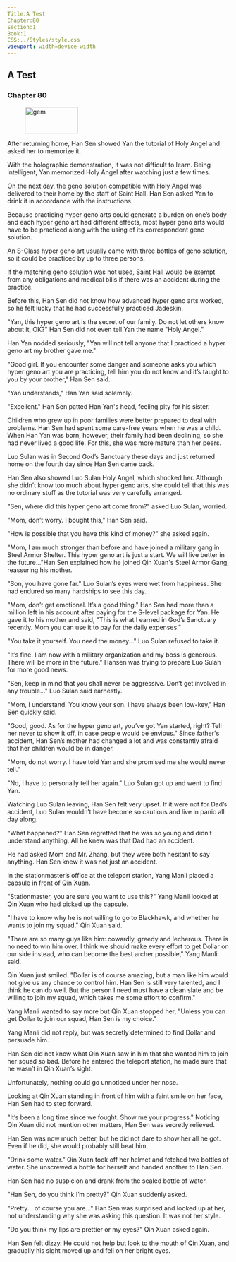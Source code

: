 ```yaml
---
Title:A Test 
Chapter:80 
Section:1 
Book:1 
CSS:../Styles/style.css 
viewport: width=device-width
---
```

  
## A Test
### Chapter 80
  
<figure>
	<img src="../Images/gem.gif" alt="gem" id="gem" width="120" height="60" />
</figure>
  

  
After returning home, Han Sen showed Yan the tutorial of Holy Angel and asked her to memorize it.

With the holographic demonstration, it was not difficult to learn. Being intelligent, Yan memorized Holy Angel after watching just a few times.

On the next day, the geno solution compatible with Holy Angel was delivered to their home by the staff of Saint Hall. Han Sen asked Yan to drink it in accordance with the instructions.

Because practicing hyper geno arts could generate a burden on one’s body and each hyper geno art had different effects, most hyper geno arts would have to be practiced along with the using of its correspondent geno solution.

An S-Class hyper geno art usually came with three bottles of geno solution, so it could be practiced by up to three persons.

If the matching geno solution was not used, Saint Hall would be exempt from any obligations and medical bills if there was an accident during the practice.

Before this, Han Sen did not know how advanced hyper geno arts worked, so he felt lucky that he had successfully practiced Jadeskin.

"Yan, this hyper geno art is the secret of our family. Do not let others know about it, OK?" Han Sen did not even tell Yan the name "Holy Angel."

Han Yan nodded seriously, "Yan will not tell anyone that I practiced a hyper geno art my brother gave me."

"Good girl. If you encounter some danger and someone asks you which hyper geno art you are practicing, tell him you do not know and it’s taught to you by your brother," Han Sen said.

"Yan understands," Han Yan said solemnly.

"Excellent." Han Sen patted Han Yan's head, feeling pity for his sister.

Children who grew up in poor families were better prepared to deal with problems. Han Sen had spent some care-free years when he was a child. When Han Yan was born, however, their family had been declining, so she had never lived a good life. For this, she was more mature than her peers.

Luo Sulan was in Second God’s Sanctuary these days and just returned home on the fourth day since Han Sen came back.

Han Sen also showed Luo Sulan Holy Angel, which shocked her. Although she didn’t know too much about hyper geno arts, she could tell that this was no ordinary stuff as the tutorial was very carefully arranged.

"Sen, where did this hyper geno art come from?" asked Luo Sulan, worried.

"Mom, don’t worry. I bought this," Han Sen said.

"How is possible that you have this kind of money?" she asked again.

"Mom, I am much stronger than before and have joined a military gang in Steel Armor Shelter. This hyper geno art is just a start. We will live better in the future…"Han Sen explained how he joined Qin Xuan's Steel Armor Gang, reassuring his mother.

"Son, you have gone far." Luo Sulan’s eyes were wet from happiness. She had endured so many hardships to see this day.

"Mom, don’t get emotional. It’s a good thing." Han Sen had more than a million left in his account after paying for the S-level package for Yan. He gave it to his mother and said, "This is what I earned in God’s Sanctuary recently. Mom you can use it to pay for the daily expenses."

"You take it yourself. You need the money..." Luo Sulan refused to take it.

"It’s fine. I am now with a military organization and my boss is generous. There will be more in the future." Hansen was trying to prepare Luo Sulan for more good news.

"Sen, keep in mind that you shall never be aggressive. Don’t get involved in any trouble..." Luo Sulan said earnestly.

"Mom, I understand. You know your son. I have always been low-key," Han Sen quickly said.

"Good, good. As for the hyper geno art, you’ve got Yan started, right? Tell her never to show it off, in case people would be envious." Since father's accident, Han Sen’s mother had changed a lot and was constantly afraid that her children would be in danger.

"Mom, do not worry. I have told Yan and she promised me she would never tell."

"No, I have to personally tell her again." Luo Sulan got up and went to find Yan.

Watching Luo Sulan leaving, Han Sen felt very upset. If it were not for Dad’s accident, Luo Sulan wouldn’t have become so cautious and live in panic all day along.

"What happened?" Han Sen regretted that he was so young and didn’t understand anything. All he knew was that Dad had an accident.

He had asked Mom and Mr. Zhang, but they were both hesitant to say anything. Han Sen knew it was not just an accident.

In the stationmaster’s office at the teleport station, Yang Manli placed a capsule in front of Qin Xuan.

"Stationmaster, you are sure you want to use this?" Yang Manli looked at Qin Xuan who had picked up the capsule.

"I have to know why he is not willing to go to Blackhawk, and whether he wants to join my squad," Qin Xuan said.

"There are so many guys like him: cowardly, greedy and lecherous. There is no need to win him over. I think we should make every effort to get Dollar on our side instead, who can become the best archer possible," Yang Manli said.

Qin Xuan just smiled. "Dollar is of course amazing, but a man like him would not give us any chance to control him. Han Sen is still very talented, and I think he can do well. But the person I need must have a clean slate and be willing to join my squad, which takes me some effort to confirm."

Yang Manli wanted to say more but Qin Xuan stopped her, "Unless you can get Dollar to join our squad, Han Sen is my choice."

Yang Manli did not reply, but was secretly determined to find Dollar and persuade him.

Han Sen did not know what Qin Xuan saw in him that she wanted him to join her squad so bad. Before he entered the teleport station, he made sure that he wasn’t in Qin Xuan’s sight.

Unfortunately, nothing could go unnoticed under her nose.

Looking at Qin Xuan standing in front of him with a faint smile on her face, Han Sen had to step forward.

"It’s been a long time since we fought. Show me your progress." Noticing Qin Xuan did not mention other matters, Han Sen was secretly relieved.

Han Sen was now much better, but he did not dare to show her all he got. Even if he did, she would probably still beat him.

"Drink some water." Qin Xuan took off her helmet and fetched two bottles of water. She unscrewed a bottle for herself and handed another to Han Sen.

Han Sen had no suspicion and drank from the sealed bottle of water.

"Han Sen, do you think I’m pretty?" Qin Xuan suddenly asked.

"Pretty... of course you are..." Han Sen was surprised and looked up at her, not understanding why she was asking this question. It was not her style.

"Do you think my lips are prettier or my eyes?" Qin Xuan asked again.

Han Sen felt dizzy. He could not help but look to the mouth of Qin Xuan, and gradually his sight moved up and fell on her bright eyes.